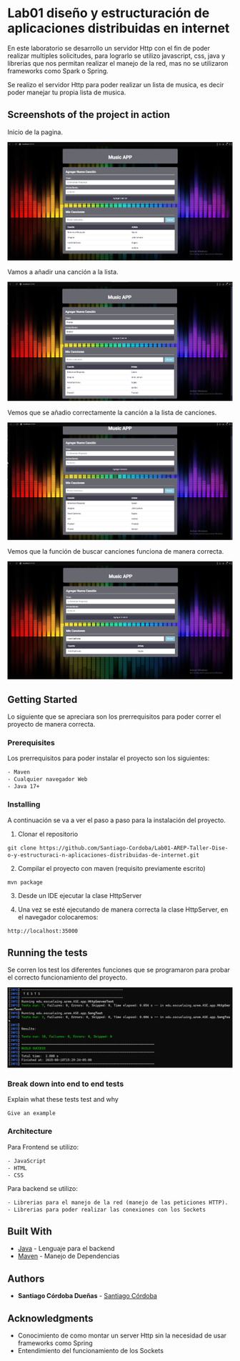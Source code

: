 # Lab01 diseño y estructuración de aplicaciones distribuidas en internet

En este laboratorio se desarrollo un servidor Http con el fin de poder realizar multiples solicitudes, para lograrlo 
se utilizo javascript, css, java y librerias que nos permitan realizar el manejo de la red, mas no se utilizaron frameworks
como Spark o Spring.

Se realizo el servidor Http para poder realizar un lista de musica, es decir poder manejar tu propia lista de musica.

## Screenshots of the project in action

Inicio de la pagina.

![Descripción de la imagen](src/img/img_1.png)

Vamos a añadir una canción a la lista.

![Descripción de la imagen](src/img/img_2.png)

Vemos que se añadio correctamente la canción a la lista de canciones.

![Descripción de la imagen](src/img/img_3.png)

Vemos que la función de buscar canciones funciona de manera correcta.

![Descripción de la imagen](src/img/img_4.png)

## Getting Started

Lo siguiente que se apreciara son los prerrequisitos para poder correr el proyecto de manera correcta.

### Prerequisites

Los prerrequisitos para poder instalar el proyecto son los siguientes:

```
- Maven
- Cualquier navegador Web
- Java 17+
```
### Installing

A continuación se va a ver el paso a paso para la instalación del proyecto.

1. Clonar el repositorio

```
git clone https://github.com/Santiago-Cordoba/Lab01-AREP-Taller-Dise-o-y-estructuraci-n-aplicaciones-distribuidas-de-internet.git
```

2. Compilar el proyecto con maven (requisito previamente escrito)

```
mvn package
```

3. Desde un IDE ejecutar la clase HttpServer

4. Una vez se esté ejecutando de manera correcta la clase HttpServer, en el navegador colocaremos:

```
http://localhost:35000
```

## Running the tests

Se corren los test los diferentes funciones que se programaron para probar el correcto funcionamiento del proyecto.

![Descripción de la imagen](src/img/img.png)

### Break down into end to end tests

Explain what these tests test and why

```
Give an example
```

### Architecture

Para Frontend se utilizo:

```
- JavaScript
- HTML
- CSS
```

Para backend se utilizo:

```
- Librerias para el manejo de la red (manejo de las peticiones HTTP).
- Librerias para poder realizar las conexiones con los Sockets
```

## Built With

* [Java](https://www.java.com/es) - Lenguaje para el backend
* [Maven](https://maven.apache.org/) - Manejo de Dependencias

## Authors

* **Santiago Córdoba Dueñas**  - [Santiago Córdoba](https://github.com/Santiago-Cordoba)

## Acknowledgments

* Conocimiento de como montar un server Http sin la necesidad de usar frameworks como Spring
* Entendimiento del funcionamiento de los Sockets


